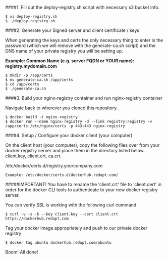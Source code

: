 ####1. Fill out the deploy-registry.sh script with necessary s3 bucket info.
  ```
  $ vi deploy-registry.sh
  $ ./deploy-registry.sh
  ```
####2. Generate your Signed server and client certificate / keys

When generating the keys and certs the only necessary thing to enter is the password
(which we will remove with the generate-ca.sh script) and the DNS name of your private
registry you will be setting up.

**Example: Common Name (e.g. server FQDN or YOUR name): registry.mydomain.com**
  ```
  $ mkdir -p /app/certs
  $ mv generate-ca.sh /app/certs
  $ cd /app/certs
  $ ./generate-ca.sh
  ```
####3. Build your nginx-registry container and run nginx-registry container

Navigate back to wherever you cloned this repository.
  ```
  $ docker build -t nginx-registry .
  $ docker run --name nginx-registry -d --link registry:registry -v /app/certs:/etc/nginx/certs -p 443:443 nginx-registry
  ```
####4. Setup / Configure your docker client (your computer)

On the client host (your computer), copy the following files over from your docker registry
server and place them in the directory listed below. client.key, client.crt, ca.crt.

/etc/docker/certs.d/registry.yourcompany.com
```
Example: /etc/docker/certs.d/dockerhub.redapt.com/
```
#####IMPORTANT!
You have to rename the 'client.crt' file to 'client.cert' in order for the docker CLI tools
to authenticate to your new docker registry server.

You can verify SSL is working with the following curl command
  ```
  $ curl -v -s -k --key client.key --cert client.crt https://dockerhub.redapt.com
  ```
Tag your docker image appropriately and push to our private docker registry
  ```
  $ docker tag ubuntu dockerhub.redapt.com/ubuntu
  ```
Boom! All done!
